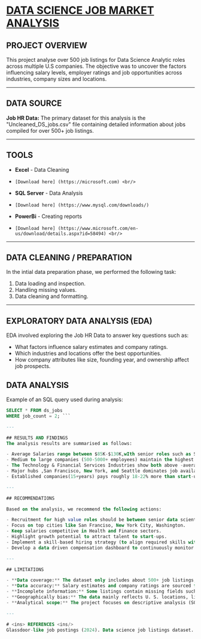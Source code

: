 # <ins>**DATA SCIENCE JOB MARKET ANALYSIS**</ins> 

## PROJECT OVERVIEW 
This project analyse over 500 job listings for Data Science Analytic roles across multiple U.S companies. The objective was to uncover the factors influencing salary levels, employer ratings and job opportunities across industries, company sizes and locations. 

---

## DATA SOURCE 
**Job HR Data:** The primary dataset for this analysis is the "Uncleaned_DS_jobs.csv" file containing detailed information about jobs compiled for over 500+ job listings. 

---

## TOOLS
- **Excel** - Data Cleaning
- ``` [Download here] (https://microsoft.com) <br/> ```

- **SQL Server** - Data Analysis 
- ``` [Download here] (https://www.mysql.com/downloads/) ```

- **PowerBi** - Creating reports 
- ```[Download here] (https://www.microsoft.com/en-us/download/details.aspx?id=58494) <br/> ```

---

## DATA CLEANING / PREPARATION 
In the intial data preparation phase, we performed the following task: 

1. Data loading and inspection. 
2. Handling missing values. 
3. Data cleaning and formatting. 

---

## EXPLORATORY DATA ANALYSIS (EDA) 
EDA involved exploring the Job HR Data to answer key questions such as:

- What factors influence salary estimates and company ratings. 
- Which industries and locations offer the best opportunities. 
- How company attributes like size, founding year, and ownership affect job prospects. 

## DATA ANALYSIS 
Example of an SQL query used during analysis:

``` sql
SELECT * FROM ds_jobs
WHERE job_count = 2; ```

---

## RESULTS AND FINDINGS 
The analysis results are summarised as follows: 

- Average Salaries range between $85K-$130K,wIth senior roles such as Senior Data Scientist and Machine Learning Engineering leading pay scales. 
- Medium to large companies (500-5000+ employees) maintain the highest average employer ratings (4.1/5). 
- The Technology & Financial Services Industries show both above -average salaries and ratings. 
- Major hubs ,San Francisco, New York, and Seattle dominates job availability and salary potential.
- Established companies(15+years) pays roughly 18-22% more than start-ups companies. 

--- 

## RECOMMENDATIONS 

Based on the analysis, we recommend the following actions:

- Recruitment for high value roles should be between senior data scientis $ ML engineers. 
- Focus on top cities like San Franciso, New York City, Washington. 
- Keep salaries competitive in Health and Finance sectors. 
- Highlight growth potential to attract talent to start-ups. 
- Implement a skill-based hiring strategy (to align required skills with salary levels). 
- Develop a data driven compensation dashboard to continuously monitor pay equity and market trends. 

---

## LIMITATIONS 

- **Data coverage:** The dataset only includes about 500+ job listings, which may not represent the entire global data science job market. 
- **Data accuracy:** Salary estimates and company ratings are sourced from job postings (Glassdoor-like), which may be self reported or outdated. 
- **Incomplete information:** Some listings contain missing fields such as company revenue and founding yea, which could affect analysis accuracy.
- **Geographically bias:** The data mainly reflects U. S. locations, limiting the generalizability to other religions. 
- **Analytical scope:** The project focuses on descriptive analysis (SQL + Excel) and does not include predictive modeling or advanced statistical testing. 

---

# <ins> REFERENCES <ins/> 
Glassdoor-like job postings (2024). Data science job listings dataset.
